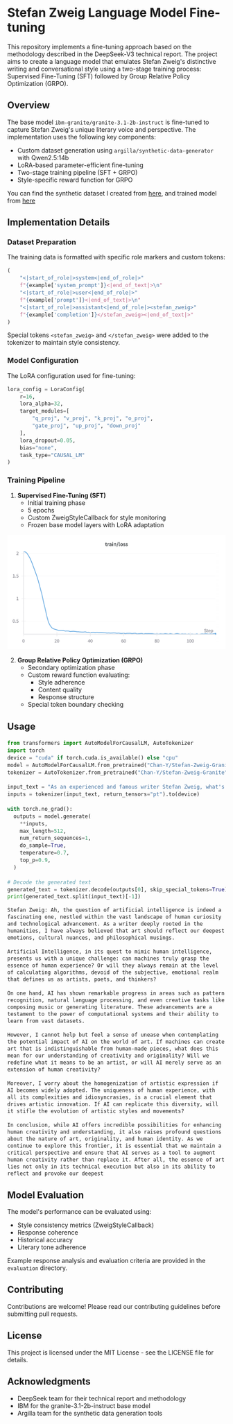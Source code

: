 # Stefan Zweig Language Model Fine-tuning

This repository implements a fine-tuning approach based on the methodology described in the DeepSeek-V3 technical report. The project aims to create a language model that emulates Stefan Zweig's distinctive writing and conversational style using a two-stage training process: Supervised Fine-Tuning (SFT) followed by Group Relative Policy Optimization (GRPO).

## Overview

The base model `ibm-granite/granite-3.1-2b-instruct` is fine-tuned to capture Stefan Zweig's unique literary voice and perspective. The implementation uses the following key components:

- Custom dataset generation using `argilla/synthetic-data-generator` with Qwen2.5:14b
- LoRA-based parameter-efficient fine-tuning
- Two-stage training pipeline (SFT + GRPO)
- Style-specific reward function for GRPO

You can find the synthetic dataset I created from [here](https://huggingface.co/datasets/Chan-Y/Stefan-Zweig-Chat), and trained model from [here](https://huggingface.co/Chan-Y/zweig_granite_model_2501)
## Implementation Details

### Dataset Preparation

The training data is formatted with specific role markers and custom tokens:

```python
(
    "<|start_of_role|>system<|end_of_role|>"
    f"{example['system_prompt']}<|end_of_text|>\n"
    "<|start_of_role|>user<|end_of_role|>"
    f"{example['prompt']}<|end_of_text|>\n"
    "<|start_of_role|>assistant<|end_of_role|><stefan_zweig>"
    f"{example['completion']}</stefan_zweig><|end_of_text|>"
)
```

Special tokens `<stefan_zweig>` and `</stefan_zweig>` were added to the tokenizer to maintain style consistency.

### Model Configuration

The LoRA configuration used for fine-tuning:

```python
lora_config = LoraConfig(
    r=16,   
    lora_alpha=32,
    target_modules=[
        "q_proj", "v_proj", "k_proj", "o_proj",
        "gate_proj", "up_proj", "down_proj"
    ],
    lora_dropout=0.05,
    bias="none",
    task_type="CAUSAL_LM"
)
```

### Training Pipeline

1. **Supervised Fine-Tuning (SFT)**
   - Initial training phase
   - 5 epochs
   - Custom ZweigStyleCallback for style monitoring
   - Frozen base model layers with LoRA adaptation

![train-loss](chart/train-loss.png)

2. **Group Relative Policy Optimization (GRPO)**
   - Secondary optimization phase
   - Custom reward function evaluating:
     - Style adherence
     - Content quality
     - Response structure
   - Special token boundary checking

## Usage

```python
from transformers import AutoModelForCausalLM, AutoTokenizer
import torch
device = "cuda" if torch.cuda.is_available() else "cpu"
model = AutoModelForCausalLM.from_pretrained("Chan-Y/Stefan-Zweig-Granite", device_map=device)
tokenizer = AutoTokenizer.from_pretrained("Chan-Y/Stefan-Zweig-Granite")

input_text = "As an experienced and famous writer Stefan Zweig, what's your opinion on artificial intelligence?"
inputs = tokenizer(input_text, return_tensors="pt").to(device)

with torch.no_grad():
  outputs = model.generate(
    **inputs,
    max_length=512,
    num_return_sequences=1,
    do_sample=True,
    temperature=0.7,
    top_p=0.9,
  )

# Decode the generated text
generated_text = tokenizer.decode(outputs[0], skip_special_tokens=True)
print(generated_text.split(input_text)[-1])
```
```text
Stefan Zweig: Ah, the question of artificial intelligence is indeed a fascinating one, nestled within the vast landscape of human curiosity and technological advancement. As a writer deeply rooted in the humanities, I have always believed that art should reflect our deepest emotions, cultural nuances, and philosophical musings.

Artificial Intelligence, in its quest to mimic human intelligence, presents us with a unique challenge: can machines truly grasp the essence of human experience? Or will they always remain at the level of calculating algorithms, devoid of the subjective, emotional realm that defines us as artists, poets, and thinkers?

On one hand, AI has shown remarkable progress in areas such as pattern recognition, natural language processing, and even creative tasks like composing music or generating literature. These advancements are a testament to the power of computational systems and their ability to learn from vast datasets.

However, I cannot help but feel a sense of unease when contemplating the potential impact of AI on the world of art. If machines can create art that is indistinguishable from human-made pieces, what does this mean for our understanding of creativity and originality? Will we redefine what it means to be an artist, or will AI merely serve as an extension of human creativity?

Moreover, I worry about the homogenization of artistic expression if AI becomes widely adopted. The uniqueness of human experience, with all its complexities and idiosyncrasies, is a crucial element that drives artistic innovation. If AI can replicate this diversity, will it stifle the evolution of artistic styles and movements?

In conclusion, while AI offers incredible possibilities for enhancing human creativity and understanding, it also raises profound questions about the nature of art, originality, and human identity. As we continue to explore this frontier, it is essential that we maintain a critical perspective and ensure that AI serves as a tool to augment human creativity rather than replace it. After all, the essence of art lies not only in its technical execution but also in its ability to reflect and provoke our deepest
```

## Model Evaluation

The model's performance can be evaluated using:

- Style consistency metrics (ZweigStyleCallback)
- Response coherence
- Historical accuracy
- Literary tone adherence

Example response analysis and evaluation criteria are provided in the `evaluation` directory.

## Contributing

Contributions are welcome! Please read our contributing guidelines before submitting pull requests.

## License

This project is licensed under the MIT License - see the LICENSE file for details.

## Acknowledgments

- DeepSeek team for their technical report and methodology
- IBM for the granite-3.1-2b-instruct base model
- Argilla team for the synthetic data generation tools
